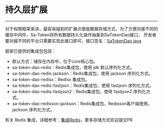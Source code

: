 # 持久层扩展
--- 

对于权限框架来讲，最容易碰到的扩展点便是数据存储方式，为了方便对接不同的缓存中间件，Sa-Token将所有数据持久化操作抽象到SaTokenDao接口，
开发者要对接不同的平台只需要实现此接口即可，接口签名：[SaTokenDao.java](https://gitee.com/dromara/sa-token/blob/master/sa-token-core/src/main/java/cn/dev33/satoken/dao/SaTokenDao.java)
 
框架已提供的集成包包括：

- 默认方式：储存在内存中，位于core核心包。
- sa-token-dao-redis：Redis集成包，使用 jdk 默认序列化方式。
- sa-token-dao-redis-jackson：Redis集成包，使用 jackson 序列化方式。
- sa-token-dao-redisx：Redisx 集成包。 
- sa-token-dao-redis-fastjson：Redis集成包，使用 fastjson 序列化方式。
- sa-token-dao-redis-fastjson2：Redis集成包，使用 fastjson2 序列化方式。
- sa-token-dao-redisson-jackson：Redis集成包，Redisson客户端使用，jackson 序列化方式。

有关 Redis 集成，详细参考：[集成Redis](/up/integ-redis)，更多存储方式欢迎提交PR 









